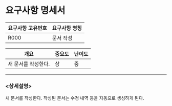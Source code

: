 ﻿요구사항 명세서
===================


|요구사항 고유번호|요구사항 명칭|
|---|---|
|R000|문서 작성|    
  
|개요|중요도|난이도|
|---|---|---|
|새 문서를 작성한다.|상|중|

---
### <상세설명>  
새 문서를 작성한다.
작성된 문서는 수정 내역 등을 자동으로 생성하게 된다.